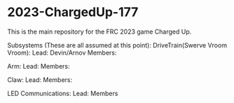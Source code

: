 # 2023-ChargedUp-177
This is the main repository for the FRC 2023 game Charged Up.

Subsystems (These are all assumed at this point):
DriveTrain(Swerve Vroom Vroom):
  Lead: Devin/Arnov
  Members:

Arm:
  Lead:
  Members:

Claw:
  Lead:
  Members:

LED Communications:
  Lead:
  Members
